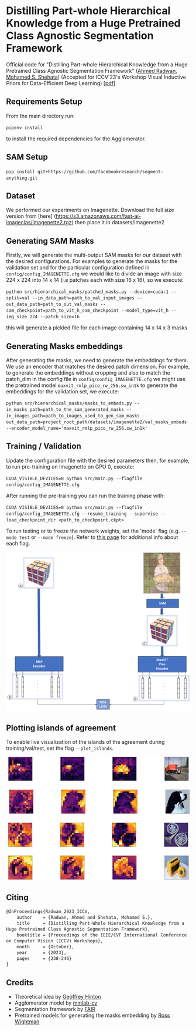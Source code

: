# Distilling Part-whole Hierarchical Knowledge from a Huge Pretrained Class Agnostic Segmentation Framework
Official code for "Distilling Part-whole Hierarchical Knowledge from a Huge Pretrained Class Agnostic Segmentation Framework" ([Ahmed Radwan](https://scholar.google.com/citations?user=LCz8YhMAAAAJ&hl=en), [Mohamed S. Shehata](https://scholar.google.com/citations?hl=en&user=i9PpMVkAAAAJ)) (Accepted for ICCV'23's Workshop Visual Inductive Priors for Data-Efficient Deep Learning) \[[pdf](https://openaccess.thecvf.com/content/ICCV2023W/VIPriors/papers/Radwan_Distilling_Part-Whole_Hierarchical_Knowledge_from_a_Huge_Pretrained_Class_Agnostic_ICCVW_2023_paper.pdf)\]

## Requirements Setup

From the main directory run:

``pipenv install``

to install the required dependencies for the Agglomerator.

## SAM Setup

``pip install git+https://github.com/facebookresearch/segment-anything.git``

## Dataset

We performed our experiments on Imagenette. Download the full size version from [here] (https://s3.amazonaws.com/fast-ai-imageclas/imagenette2.tgz)
then place it in datasets/imagenette2

## Generating SAM Masks

Firstly, we will generate the multi-output SAM masks for our dataset with the desired configurations.
For examples to generate the masks for the validation set and for the particular configuration defined in ``config/config_IMAGENETTE.cfg`` we would like to divide an image with size 224 x 224 into 14 x 14 (i.e patches each with size 16 x 16), so we execute:

``python src/hierarchical_masks/patched_masks.py --device=cuda:1 --split=val --in_data_path=path_to_val_input_images --out_data_path=path_to_out_val_masks --sam_checkpoint=path_to_vit_h_sam_checkpoint --model_type=vit_h --img_size 224 --patch_size=16``

this will generate a pickled file for each image containing 14 x 14 x 3 masks

## Generating Masks embeddings

After generating the masks, we need to generate the embeddings for them. We use an encoder that matches the desired patch dimension. For example, to generate the embeddings without cropping and also to match the patch_dim in the config file in ``config/config_IMAGENETTE.cfg`` we might use the pretrained model ``maxvit_rmlp_pico_rw_256.sw_in1k`` to generate the embeddings for the validation set, we execute:

``python src/hierarchical_masks/masks_to_embeds.py --in_masks_path=path_to_the_sam_generated_masks --in_images_path=path_to_images_used_to_gen_sam_masks --out_data_path=project_root_path/datasets/imagenette2/val_masks_embeds --encoder_model_name='maxvit_rmlp_pico_rw_256.sw_in1k'``


## Training / Validation

Update the configuration file with the desired parameters then, for example, to run pre-training on Imagenette on GPU 0, execute:

``CUDA_VISIBLE_DEVICES=0 python src/main.py --flagfile config/config_IMAGENETTE.cfg``

After running the pre-training you can run the training phase with:

``CUDA_VISIBLE_DEVICES=0 python src/main.py --flagfile config/config_IMAGENETTE.cfg --resume_training --supervise --load_checkpoint_dir <path_to_checkpoint.ckpt>``

To run testing or to freeze the network weights, set the 'mode' flag (e.g. ``--mode test`` or ``--mode freeze``). 
Refer to [this page](src/flags_Agglomerator.py) for additional info about each flag.

![Training](img/SAM_pretrain.png)

## Plotting islands of agreement

To enable live visualization of the islands of the agreement during training/val/test, set the flag ``--plot_islands``.

![Islands](img/islands_viz.jpg)

## Citing

    @InProceedings{Radwan_2023_ICCV,
        author    = {Radwan, Ahmed and Shehata, Mohamed S.},
        title     = {Distilling Part-Whole Hierarchical Knowledge from a Huge Pretrained Class Agnostic Segmentation Framework},
        booktitle = {Proceedings of the IEEE/CVF International Conference on Computer Vision (ICCV) Workshops},
        month     = {October},
        year      = {2023},
        pages     = {238-246}
    }

## Credits

- Theoretical idea by [Geoffrey Hinton](https://arxiv.org/pdf/2102.12627.pdf)
- Agglomerator model by [mmlab-cv](https://github.com/mmlab-cv/Agglomerator)
- Segmentation framework by [FAIR](https://ai.meta.com/research/publications/segment-anything)
- Pretrained models for generating the masks embedding by [Ross Wightman](https://github.com/huggingface/pytorch-image-models)
